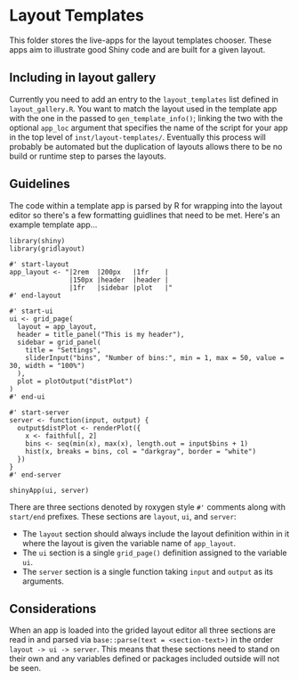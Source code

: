 # Layout Templates

This folder stores the live-apps for the layout templates chooser. These apps aim to illustrate good Shiny code and are built for a given layout.

## Including in layout gallery

Currently you need to add an entry to the `layout_templates` list defined in `layout_gallery.R`. You want to match the layout used in the template app with the one in the passed to `gen_template_info()`; linking the two with the optional `app_loc` argument that specifies the name of the script for your app in the top level of `inst/layout-templates/`. Eventually this process will probably be automated but the duplication of layouts allows there to be no build or runtime step to parses the layouts. 

## Guidelines

The code within a template app is parsed by R for wrapping into the layout editor so there's a few formatting guidlines that need to be met. Here's an example template app...


```
library(shiny)
library(gridlayout)

#' start-layout
app_layout <- "|2rem  |200px   |1fr    |
               |150px |header  |header |
               |1fr   |sidebar |plot   |"
#' end-layout

#' start-ui
ui <- grid_page(
  layout = app_layout,
  header = title_panel("This is my header"),
  sidebar = grid_panel(
    title = "Settings",
    sliderInput("bins", "Number of bins:", min = 1, max = 50, value = 30, width = "100%")
  ),
  plot = plotOutput("distPlot")
)
#' end-ui

#' start-server
server <- function(input, output) {
  output$distPlot <- renderPlot({
    x <- faithful[, 2]
    bins <- seq(min(x), max(x), length.out = input$bins + 1)
    hist(x, breaks = bins, col = "darkgray", border = "white")
  })
}
#' end-server

shinyApp(ui, server)
```

There are three sections denoted by roxygen style `#'` comments along with `start/end` prefixes. These sections are `layout`, `ui`, and `server`:

- The `layout` section should always include the layout definition within in it where the layout is given the variable name of `app_layout`.
- The `ui` section is a single `grid_page()` definition assigned to the variable `ui`.
- The `server` section is a single function taking `input` and `output` as its arguments.

## Considerations

When an app is loaded into the grided layout editor all three sections are read in and parsed via `base::parse(text = <section-text>)` in the order `layout -> ui -> server`. This means that these sections need to stand on their own and any variables defined or packages included outside will not be seen. 
